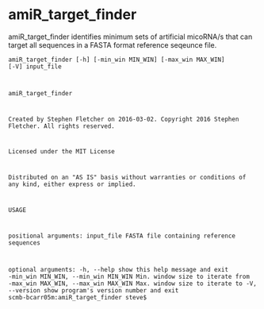 # amiR_target_finder

amiR_target_finder identifies minimum sets of artificial micoRNA/s that can target all sequences in a FASTA format reference seqeunce file.

<code>amiR_target_finder [-h] [-min_win MIN_WIN] [-max_win MAX_WIN] [-V]
                          input_file

amiR_target_finder

  Created by Stephen Fletcher on 2016-03-02.
  Copyright 2016 Stephen Fletcher. All rights reserved.

  Licensed under the MIT License 

  Distributed on an "AS IS" basis without warranties
  or conditions of any kind, either express or implied.

USAGE

positional arguments:
  input_file            FASTA file containing reference sequences

optional arguments:
  -h, --help            show this help message and exit
  -min_win MIN_WIN, --min_win MIN_WIN
                        Min. window size to iterate from
  -max_win MAX_WIN, --max_win MAX_WIN
                        Max. window size to iterate to
  -V, --version         show program's version number and exit
scmb-bcarr05m:amiR_target_finder steve$ </code>
